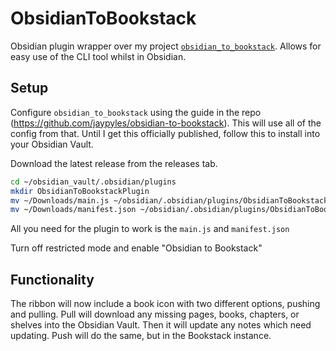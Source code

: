 # ObsidianToBookstack

Obsidian plugin wrapper over my project [`obsidian_to_bookstack`]([https://github.com/jaypyles/obsidian-to-bookstack). Allows for easy use of the CLI tool whilst in Obsidian.

## Setup

Configure `obsidian_to_bookstack` using the guide in the repo (https://github.com/jaypyles/obsidian-to-bookstack). This will use all of the config from that.
Until I get this officially published, follow this to install into your Obsidian Vault.

Download the latest release from the releases tab.

```bash
cd ~/obsidian_vault/.obsidian/plugins
mkdir ObsidianToBookstackPlugin
mv ~/Downloads/main.js ~/obsidian/.obsidian/plugins/ObsidianToBookstackPlugin
mv ~/Downloads/manifest.json ~/obsidian/.obsidian/plugins/ObsidianToBookstackPlugin
```

All you need for the plugin to work is the `main.js` and `manifest.json`

Turn off restricted mode and enable "Obsidian to Bookstack"

## Functionality

The ribbon will now include a book icon with two different options, pushing and pulling. Pull will download any missing pages, books, chapters, or shelves into the Obsidian Vault.
Then it will update any notes which need updating. Push will do the same, but in the Bookstack instance.
